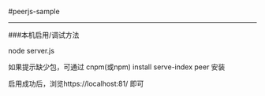 #peerjs-sample

---

###本机启用/调试方法

node server.js

如果提示缺少包，可通过 cnpm(或npm) install serve-index peer 安装

启用成功后，浏览https://localhost:81/ 即可

